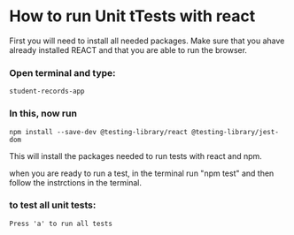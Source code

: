 # How to run Unit tTests with react

First you will need to install all needed packages. Make sure that you ahave already installed REACT and that you are able to run the browser.

### Open terminal and type: 
    student-records-app

### In this, now run 
    npm install --save-dev @testing-library/react @testing-library/jest-dom

This will install the packages needed to run tests with react and npm.

when you are ready to run a test, in the terminal run "npm test" and then follow the instrctions in the terminal.
### to test all unit tests:
    Press 'a' to run all tests

